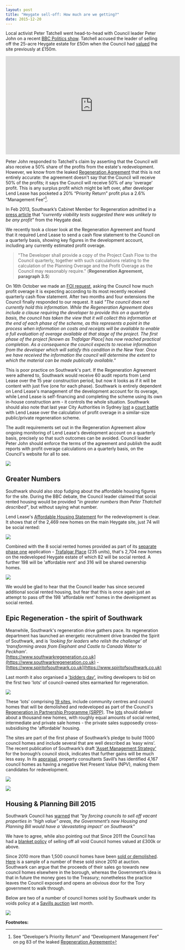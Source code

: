 ```yaml
---
layout: post
title: "Heygate sell-off: How much are we getting?"
date: 2015-12-20
---
```


Local activist Peter Tatchell went head-to-head with Council leader Peter John on a recent [BBC Politics show](https://youtu.be/Emvo16iBxFE). Tatchell accused the leader of selling off the 25-acre Heygate estate for £50m when the Council had [valued](/heygate-regeneration-faq/) the site previously at £150m. 

<iframe width="560" height="315" src="https://www.youtube.com/embed/Emvo16iBxFE" frameborder="0" allowfullscreen></iframe>

Peter John responded to Tatchell's claim by asserting that the Council will also receive a 50% share of the profits from the estate's redevelopment. However, we know from the leaked [Regeneration Agreement](https://southwarknotes.files.wordpress.com/2013/02/ra.pdf) that this is not entirely accurate: the agreement doesn't say that the Council will receive 50% of the profits; it says the Council will receive 50% of any 'overage' profit. This is any surplus profit which might be left over, after developer Lend Lease has pocketed a 20% “Priority Return” profit plus a 2.6% “Management Fee”[^1].

In Feb 2013, Southwark’s Cabinet Member for Regeneration admitted in a [press article](https://heygatewashome.org/img/SNDocumentBlunder7Feb2013.pdf) that _“currently viability tests suggested there was unlikely to be any profit”_ from the Heygate deal.

We recently took a closer look at the Regeneration Agreement and found that it required Lend Lease to send a cash flow statement to the Council on a quarterly basis, showing key figures in the development account, including any currently estimated profit overage. 

>"The Developer shall provide a copy of the Project Cash Flow to the Council quarterly, together with such calculations relating to the calculation of the Planning Overage and the Profit Overage as the Council may reasonably require." (__Regeneration Agreement, paragraph 3.5__)


On 16th October we made an [FOI request](https://www.whatdotheyknow.com/request/heygate_regeneration_agreement_a), asking the Council how much profit overage it is expecting according to its most recently received quarterly cash flow statement. After two months and four extensions the Council finally responded to our request. It said _"The council does not currently hold this information. While the Regeneration Agreement does include a clause requiring the developer to provide this on a quarterly basis, the council has taken the view that it will collect this information at the end of each phase of the scheme, as this represents a point in the process when information on costs and receipts will be available to enable a full evaluation of overage available at that stage of the project. The first phase of the project [known as Trafalgar Place] has now reached practical completion. As a consequence the council expects to receive information from the developer which will satisfy this condition in the New Year. Once we have received the information the council will determine the extent to which the material can be made publically available."_

This is poor practice on Southwark's part. If the Regeneration Agreement were adhered to, Southwark would receive 60 audit reports from Lend Lease over the 15 year construction period, but now it looks as if it will be content with just five (one for each phase). Southwark is entirely dependent on Lend Lease's management of the development account for its overage, while Lend Lease is self-financing and completing the scheme using its own in-house construction arm - it controls the whole situation. Southwark should also note that last year City Authorities in Sydney [lost](https://www.smh.com.au/nsw/barangaroo-public-works-in-doubt-after-government-loses-court-battle-with-lend-lease-20140821-106lke.html) a [court battle](https://www.smh.com.au/nsw/valuation-dispute-poses-threat-to-1b-return-from-barangaroo-20121206-2ay9e.html) with Lend Lease over the calculation of profit overage in a similar-size public/private regeneration scheme.

The audit requirements set out in the Regeneration Agreement allow ongoing monitoring of Lend Lease's development account on a quarterly basis, precisely so that such outcomes can be avoided. Council leader Peter John should enforce the terms of the agreement and publish the audit reports with profit overage calculations on a quarterly basis, on the Council's website for all to see.

![](https://crappistmartin.github.io/images/heygatesale.png)

## Greater Numbers
Southwark should also stop fudging about the affordable housing figures for the site. During the BBC debate, the Council leader claimed that social rented housing would be provided _"in greater numbers than Peter Thatchell described"_, but without saying what number.  

Lend Lease's [Affordable Housing Statement](https://planbuild.southwark.gov.uk/documents/?GetDocument=%7b%7b%7b!cvj%2buF2v8VRqQhUGaBSuKw%3d%3d!%7d%7d%7d) for the redevelopment is clear. It shows that of the 2,469 new homes on the main Heygate site, just 74 will be social rented:

![](https://crappistmartin.github.io/images/UpdatedAHStatement.png)

Combined with the 8 social rented homes provided as part of its [separate phase one](https://www.southwark.gov.uk/info/200183/elephant_and_castle/1124/heygate_estate/2) application - [Trafalgar Place](https://trafalgarplace.com) (235 units), that's 2,704 new homes on the redeveloped Heygate estate of which 82 will be social rented. A further 198 will be 'affordable rent' and 316 will be shared ownership homes.

![](https://crappistmartin.github.io/images/phaseones106.png)

We would be glad to hear that the Council leader has since secured additional social rented housing, but fear that this is once again just an attempt to pass off the 198 'affordable rent' homes in the development as social rented.

 
## Epic Regeneration - the spirit of Southwark
Meanwhile, Southwark's regeneration drive gathers pace. Its regeneration department has launched an energetic recruitment drive branded the Spirit of Southwark, and is _‘looking for leaders who relish the challenge’_ of _‘transforming areas from Elephant and Castle to Canada Water to Peckham’_.  
[https://www.southwarkregeneration.co.uk](https://www.southwarkregeneration.co.uk) - 
[https://www.spiritofsouthwark.co.uk](https://www.spiritofsouthwark.co.uk)

Last month it also organised a ['bidders day'](https://www.southwark.gov.uk/downloads/file/12902/welcome_to_southwark_regeneration), inviting developers to bid on the first two 'lots' of council-owned sites earmarked for regeneration.

![](https://crappistmartin.github.io/images/Welcome_to_Southwark.png)

These 'lots' comprising [19 sites](https://moderngov.southwark.gov.uk/documents/s57187/Appendix%201%20SRPP%20Site%20List.pdf), include community centres and council homes that will be demolished and redeveloped as part of the Council's [Regeneration in Partnership Programme (SRPP)](https://moderngov.southwark.gov.uk/documents/s57186/Report%20Gateway%201%20-%20SRPP%20Procurement%20Approval.pdf). The [lots](https://www.dropbox.com/sh/rx9s4mcl31w6pj9/AACi9ND8ia6XmfATNrwc9Pspa?dl=0) should deliver about a thousand new homes, with roughly equal amounts of social rented, intermediate and private sale homes - the private sales supposedly cross-subsidising the 'affordable' housing.

The sites are part of the first phase of Southwark’s pledge to build 11000 council homes and include several that are well described as ‘easy wins’. The recent publication of  Southwark’s draft ['Asset Management Strategy'](https://consultations.southwark.gov.uk/housing-community-services-department-community-engagement-team/asset-management-consultation) for the borough’s council stock, indicates that further gains will be much less easy. In its [appraisal](https://www.southwarknews.co.uk/news/your-home-is-worth-less-than-nothing-council-report-evaluates-southwark-properties/), property consultants Savill’s has identified 4,167 council homes as having a negative Net Present Value (NPV), making them candidates for redevelopment. 


![](https://crappistmartin.github.io/images/AssetManagementStrategy4.png) 

![](https://crappistmartin.github.io/images/AssetManagementStrategy7.png) 


## Housing & Planning Bill 2015
Southwark Council has [warned](https://www.southwarklabour.co.uk/latest-news/southwark/news.aspx?p=102359) that _"by forcing councils to sell off vacant properties in “high value” areas, the Government’s new Housing and Planning Bill would have a ‘devastating impact’ on Southwark"_ 

We have to agree, while also pointing out that Since 2011 the Council has had a [blanket policy](https://moderngov.southwark.gov.uk/documents/s19458/Report%20Review%20of%20Void%20Disposal%20Strategy.pdf) of selling off all void Council homes valued at £300k or above.  

Since 2010 more than 1,500 council homes have been [sold or demolished](https://www.southwarknews.co.uk/news/just-65-council-homes-built-in-five-years/). [Here](/auctions/) is a sample of a number of these sold since 2010 at auction. Southwark can argue that the proceeds of their sales go towards new council homes elsewhere in the borough, whereas the Government’s idea is that in future the money goes to the Treasury; nonetheless the practice leaves the Council exposed and opens an obvious door for the Tory government to walk through.

Below are two of a number of council homes sold by Southwark under its voids policy at a [Savills auction](https://catalogue.auctions.savills.co.uk/london-national/Previous-Auctions/#&&s=1) last month.

![](https://crappistmartin.github.io/images/savillsauction.jpg) 

__Footnotes:__

[^1]: See “Developer’s Priority Return” and “Development Management Fee” on pg 83 of the leaked [Regeneration Agreement](https://southwarknotes.files.wordpress.com/2013/02/ra.pdf)  

<meta name="twitter:card" content="summary" />
<meta name="twitter:title" content="Heygate Sell-off: Just what exactly is the deal?" />
<meta name="twitter:description" content="Council leader Peter John explains why he sold the Heygate for one third of its value." />
<meta name="twitter:image" content="https://crappistmartin.github.io/images/heygatesale.png" />
